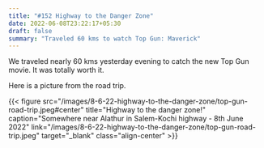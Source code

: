 ```yaml
---
title: "#152 Highway to the Danger Zone"
date: 2022-06-08T23:22:17+05:30
draft: false
summary: "Traveled 60 kms to watch Top Gun: Maverick"
---
```


We traveled nearly 60 kms yesterday evening to catch the new Top Gun movie. It was totally worth it.

Here is a picture from the road trip.

{{< figure src="/images/8-6-22-highway-to-the-danger-zone/top-gun-road-trip.jpeg#center" title="Highway to the danger zone!" caption="Somewhere near Alathur in Salem-Kochi highway - 8th June 2022" link="/images/8-6-22-highway-to-the-danger-zone/top-gun-road-trip.jpeg" target="_blank" class="align-center" >}}
